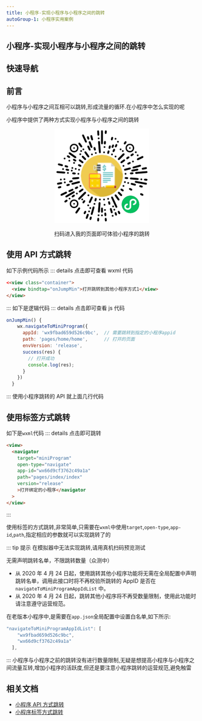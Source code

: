 ```yaml
---
title: 小程序-实现小程序与小程序之间的跳转
autoGroup-1: 小程序实用案例
---
```


## 小程序-实现小程序与小程序之间的跳转

## 快速导航

<TOC />

## 前言

小程序与小程序之间互相可以跳转,形成流量的循环.在小程序中怎么实现的呢

小程序中提供了两种方式实现小程序与小程序之间的跳转

<div align="center">
<img class="medium-zoom lazy" width="250" height="250" loading="lazy"  src ="../images/cloud-create-small-code/min-code.png" alt="效果展示" />
<p>扫码进入我的页面即可体验小程序的跳转</p>
</div>

## 使用 API 方式跳转

如下示例代码所示
::: details 点击即可查看 wxml 代码

```html
<<view class="container">
  <view bindtap="onJumpMin">打开跳转到其他小程序方式1</view>
</view>
```

:::
如下是逻辑代码
::: details 点击即可查看 js 代码

```js
onJumpMin() {
    wx.navigateToMiniProgram({
      appId: 'wx9fbad659d526c9bc',  // 需要跳转到指定的小程序appid
      path: 'pages/home/home',      // 打开的页面
      envVersion: 'release',
      success(res) {
        // 打开成功
        console.log(res);
      }
    })
  }
```

:::
使用小程序跳转的 API 就上面几行代码

## 使用标签方式跳转

如下是`wxml`代码
::: details 点击即可跳转

```html
<view>
  <navigator
    target="miniProgram"
    open-type="navigate"
    app-id="wx66d9cf3762c49a1a"
    path="pages/index/index"
    version="release"
    >打开绑定的小程序</navigator
  >
</view>
```

:::

使用标签的方式跳转,非常简单,只需要在`wxml`中使用`target`,`open-type`,`app-id`,`path`,指定相应的参数就可以实现跳转了的

::: tip 提示
在模拟器中无法实现跳转,请用真机扫码预览测试

无需声明跳转名单，不限跳转数量（众测中）

- 从 2020 年 4 月 24 日起，使用跳转其他小程序功能将无需在全局配置中声明跳转名单，调用此接口时将不再校验所跳转的 AppID 是否在 `navigateToMiniProgramAppIdList` 中。
- 从 2020 年 4 月 24 日起，跳转其他小程序将不再受数量限制，使用此功能时请注意遵守运营规范。

在老版本小程序中,是需要在`app.json`全局配置中设置白名单,如下所示:

```js
"navigateToMiniProgramAppIdList": [
    "wx9fbad659d526c9bc",
    "wx66d9cf3762c49a1a"
  ],
```

:::
小程序与小程序之前的跳转没有进行数量限制,无疑是想提高小程序与小程序之间流量互转,增加小程序的活跃度,但还是要注意小程序跳转的运营规范,避免触雷

## 相关文档

- [小程序 API 方式跳转](https://developers.weixin.qq.com/miniprogram/dev/api/open-api/miniprogram-navigate/wx.navigateToMiniProgram.html)
- [小程序标签方式跳转](https://developers.weixin.qq.com/miniprogram/dev/component/navigator.html)

<footer-FooterLink :isShareLink="true" :isDaShang="true" />

<div align="center">
<footer-ArticleAdvertiSpace   width="600" height="140" />
</div>
<footer-FeedBack />
<footer-AvoidCopy />